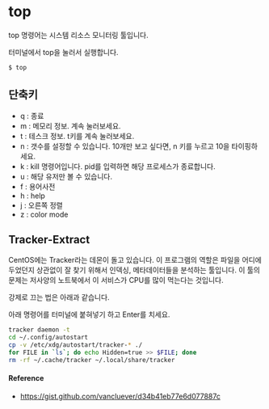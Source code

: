 # top
top 명령어는 시스템 리소스 모니터링 툴입니다.

터미널에서 top을 눌러서 실행합니다.
```bash
$ top
```

## 단축키
- q : 종료
- m : 메모리 정보. 계속 눌러보세요.
- t : 테스크 정보. t키를 계속 눌러보세요.
- n : 갯수를 설정할 수 있습니다. 10개만 보고 싶다면, n 키를 누르고 10을 타이핑하세요.
- k : kill 명령어입니다. pid를 입력하면 해당 프로세스가 종료합니다.
- u : 해당 유저만 볼 수 있습니다.
- f : 용어사전
- h : help
- j : 오른쪽 정렬
- z : color mode


## Tracker-Extract
CentOS에는 Tracker라는 데몬이 돌고 있습니다.
이 프로그램의 역할은 파일을 어디에 두었던지 상관없이 잘 찾기 위해서 인덱싱, 메타데이터들을 분석하는 툴입니다. 이 툴의 문제는 저사양의 노트북에서 이 서비스가 CPU를 많이 먹는다는 것입니다.

강제로 끄는 법은 아래과 같습니다.

아래 명령어를 터미널에 붙혀넣기 하고 Enter를 치세요.

```bash
tracker daemon -t
cd ~/.config/autostart
cp -v /etc/xdg/autostart/tracker-* ./
for FILE in `ls`; do echo Hidden=true >> $FILE; done
rm -rf ~/.cache/tracker ~/.local/share/tracker
```

#### Reference
- https://gist.github.com/vancluever/d34b41eb77e6d077887c
